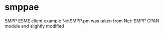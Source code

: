 # smppae
SMPP ESME client example
NetSMPP.pm was taken from Net::SMPP CPAN module and slightly modified
